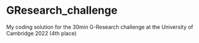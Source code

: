 # GResearch_challenge
My coding solution for the 30min G-Research challenge at the University of Cambridge 2022 (4th place)
